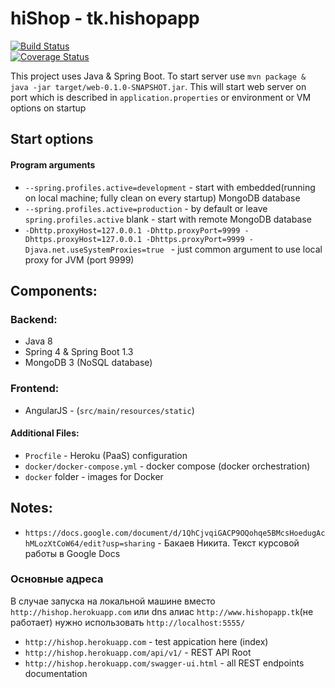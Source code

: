 # hiShop - tk.hishopapp

[![Build Status](https://travis-ci.org/NBakaev/hishop.png?branch=master)](https://travis-ci.org/NBakaev/hishop)   
[![Coverage Status](https://img.shields.io/codecov/c/github/NBakaev/hishop/master.svg)](https://codecov.io/github/NBakaev/hishop?branch=master)
  
This project uses Java & Spring Boot.
To start server use `mvn package & java -jar target/web-0.1.0-SNAPSHOT.jar`. 
This will start web server on port which is described in `application.properties` or environment or VM options on startup

## Start options

#### Program arguments

 - `--spring.profiles.active=development` - start with embedded(running on local machine; fully clean on every startup) MongoDB database
 - `--spring.profiles.active=production` - by default or leave `spring.profiles.active` blank - start with remote MongoDB database
 - `-Dhttp.proxyHost=127.0.0.1
 -Dhttp.proxyPort=9999
 -Dhttps.proxyHost=127.0.0.1
 -Dhttps.proxyPort=9999
 -Djava.net.useSystemProxies=true
` - just common argument to use local proxy for JVM (port 9999)

## Components:

### Backend:
 - Java 8
 - Spring 4 & Spring Boot 1.3
 - MongoDB 3 (NoSQL database)

### Frontend:
 - AngularJS - (`src/main/resources/static`)

#### Additional Files:
 - `Procfile` - Heroku (PaaS) configuration 
 - `docker/docker-compose.yml` - docker compose (docker orchestration)
 - `docker` folder - images for Docker

## Notes:

 - `https://docs.google.com/document/d/1QhCjvqiGACP9OQohqe5BMcsHoedugAchMLozXtCoW64/edit?usp=sharing` - Бакаев Никита. Текст курсовой работы в Google Docs

### Основные адреса
В случае запуска на локальной машине вместо `http://hishop.herokuapp.com` или dns алиас `http://www.hishopapp.tk`(не работает) нужно использовать `http://localhost:5555/`

 - `http://hishop.herokuapp.com` - test appication here (index)
 - `http://hishop.herokuapp.com/api/v1/` - REST API Root
 - `http://hishop.herokuapp.com/swagger-ui.html` - all REST endpoints documentation
